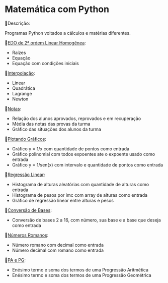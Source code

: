 # Matemática com Python

🐍Descrição:

Programas Python voltados a cálculos e matérias diferentes.

🐍<a href="https://github.com/RaquelCCabral/Python/blob/main/EDO2oh.py">EDO de 2ª ordem Linear Homogênea</a>:
  * Raízes
  * Equação
  * Equação com condições iniciais

🐍<a href="https://github.com/RaquelCCabral/Python/blob/main/Interpola%C3%A7%C3%A3o.py">Interpolação</a>:
  * Linear
  * Quadrática
  * Lagrange
  * Newton

🐍<a href="https://github.com/RaquelCCabral/Python/blob/main/Notas.py">Notas</a>:
  * Relação dos alunos aprovados, reprovados e em recuperação
  * Média das notas das provas da turma
  * Gráfico das situações dos alunos da turma

🐍<a href="https://github.com/RaquelCCabral/Python/blob/main/Plotando%20Gr%C3%A1ficos.py">Plotando Gráficos</a>:
  * Gráfico y = 1/x com quantidade de pontos como entrada
  * Gráfico polinomial com todos expoentes ate o expoente usado como entrada
  * Gráfico y = 1/sen(x) com intervalo e quantidade de pontos como entrada

🐍<a href="https://github.com/RaquelCCabral/Python/blob/main/Regress%C3%A3o%20Linear.py">Regressão Linear</a>:
  * Histograma de alturas aleatórias com quantidade de alturas como entrada
  * Histograma de pesos por imc com array de alturas como entrada
  * Gráfico de regressão linear entre alturas e pesos

🐍<a href="https://github.com/RaquelCCabral/Python/blob/main/conversao%20de%20bases.py">Conversão de Bases</a>:
  * Conversão de bases 2 a 16, com número, sua base e a base que deseja como entrada

🐍<a href="https://github.com/RaquelCCabral/Python/blob/main/numero%20romano.py">Números Romanos</a>:
  * Número romano com decimal como entrada
  * Número decimal com romano como entrada

🐍<a href="https://github.com/RaquelCCabral/Python/blob/main/progressao.py">PA e PG</a>:
  * Enésimo termo e soma dos termos de uma Progressão Aritmética
  * Enésimo termo e soma dos termos de uma Progressão Geométrica 
